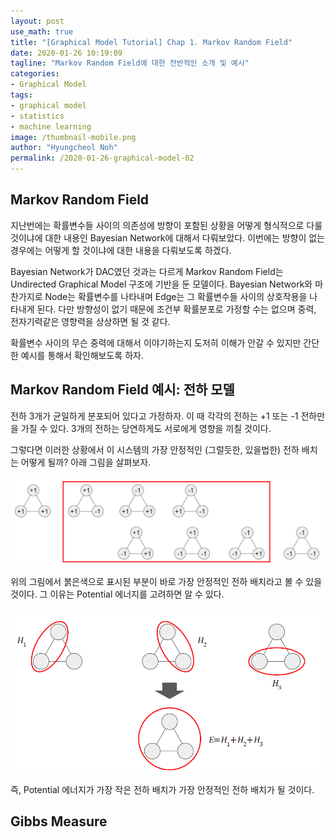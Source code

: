 ```yaml
---
layout: post
use_math: true
title: "[Graphical Model Tutorial] Chap 1. Markov Random Field"
date: 2020-01-26 10:19:09
tagline: "Markov Random Field에 대한 전반적인 소개 및 예시"
categories:
- Graphical Model
tags:
- graphical model
- statistics
- machine learning
image: /thumbnail-mobile.png
author: "Hyungcheol Noh"
permalink: /2020-01-26-graphical-model-02
---
```


## Markov Random Field
지난번에는 확률변수들 사이의 의존성에 방향이 포함된 상황을 어떻게 형식적으로 다룰 것이냐에 대한 내용인 Bayesian Network에 대해서 다뤄보았다. 이번에는 방향이 없는 경우에는 어떻게 할 것이냐에 대한 내용을 다뤄보도록 하겠다.

Bayesian Network가 DAC였던 것과는 다르게 Markov Random Field는 Undirected Graphical Model 구조에 기반을 둔 모델이다. Bayesian Network와 마찬가지로 Node는 확률변수를 나타내며 Edge는 그 확률변수들 사이의 상호작용을 나타내게 된다. 다만 방향성이 없기 때문에 조건부 확률분포로 가정할 수는 없으며 중력, 전자기력같은 영향력을 상상하면 될 것 같다.

확률변수 사이의 무슨 중력에 대해서 이야기하는지 도저히 이해가 안갈 수 있지만 간단한 예시를 통해서 확인해보도록 하자.

## Markov Random Field 예시: 전하 모델
전하 3개가 균일하게 분포되어 있다고 가정하자. 이 때 각각의 전하는 +1 또는 -1 전하만을 가질 수 있다. 3개의 전하는 당연하게도 서로에게 영향을 끼칠 것이다.

그렇다면 이러한 상황에서 이 시스템의 가장 안정적인 (그럴듯한, 있을법한) 전하 배치는 어떻게 될까? 아래 그림을 살펴보자.

![](/assets/img/2020-01-26-graphical-model-02/2020-01-26-graphical-model-02_2020-01-26-10-26-01.png)

위의 그림에서 붉은색으로 표시된 부분이 바로 가장 안정적인 전하 배치라고 볼 수 있을 것이다. 그 이유는 Potential 에너지를 고려하면 알 수 있다.

![](/assets/img/2020-01-26-graphical-model-02/2020-01-26-graphical-model-02_2020-01-26-10-27-05.png)

즉, Potential 에너지가 가장 작은 전하 배치가 가장 안정적인 전하 배치가 될 것이다.

## Gibbs Measure
